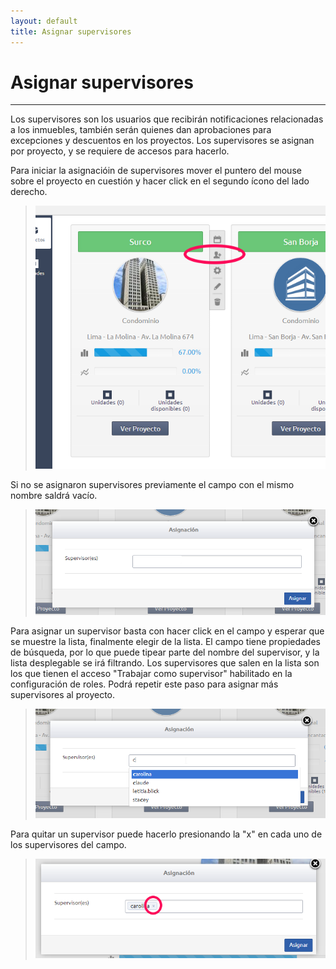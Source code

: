 ```yaml
---
layout: default
title: Asignar supervisores
---
```


# Asignar supervisores
---------------------------------------
  
  Los supervisores son los usuarios que recibirán notificaciones relacionadas a los inmuebles, también serán quienes dan aprobaciones para excepciones y descuentos en los proyectos. Los supervisores se asignan por proyecto, y se requiere de accesos para hacerlo.

  Para iniciar la asignacióin de supervisores mover el puntero del mouse sobre el proyecto en cuestión y hacer click en el segundo ícono del lado derecho.
  >![Opción de asignación de supervisor](images/menuasignacion.png)

  Si no se asignaron supervisores previamente el campo con el mismo nombre saldrá vacío.
  >![Campo de supervisores](images/camposupervisores.png)  

  Para asignar un supervisor basta con hacer click en el campo y esperar que se muestre la lista, finalmente elegir de la lista. El campo tiene propiedades de búsqueda, por lo que puede tipear parte del nombre del supervisor, y la lista desplegable se irá filtrando. Los supervisores que salen en la lista son los que tienen el acceso "Trabajar como supervisor" habilitado en la configuración de roles. Podrá repetir este paso para asignar más supervisores al proyecto.
  >![Lista de supervisores](images/listasupervisores.png)

  Para quitar un supervisor puede hacerlo presionando la "x" en cada uno de los supervisores del campo.
  >![Retirar supervisor](images/retirarsupervisor.png)
  
